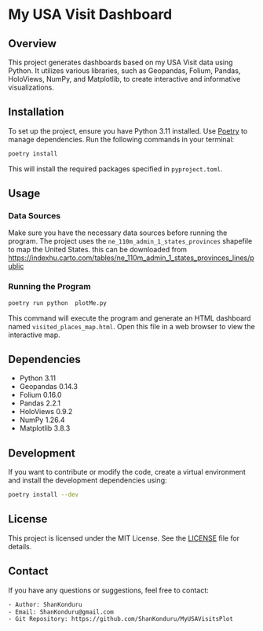 # My USA Visit Dashboard

## Overview

This project generates dashboards based on my USA Visit data using Python. It utilizes various libraries, such as Geopandas, Folium, Pandas, HoloViews, NumPy, and Matplotlib, to create interactive and informative visualizations.

## Installation

To set up the project, ensure you have Python 3.11 installed. Use [Poetry](https://python-poetry.org/) to manage dependencies. Run the following commands in your terminal:

```bash
poetry install
```

This will install the required packages specified in `pyproject.toml`.

## Usage

### Data Sources

Make sure you have the necessary data sources before running the program. The project uses the `ne_110m_admin_1_states_provinces` shapefile to map the United States.
this can be downloaded from https://indexhu.carto.com/tables/ne_110m_admin_1_states_provinces_lines/public

### Running the Program

```bash
poetry run python  plotMe.py
```

This command will execute the program and generate an HTML dashboard named `visited_places_map.html`. Open this file in a web browser to view the interactive map.

## Dependencies

- Python 3.11
- Geopandas 0.14.3
- Folium 0.16.0
- Pandas 2.2.1
- HoloViews 0.9.2
- NumPy 1.26.4
- Matplotlib 3.8.3

## Development

If you want to contribute or modify the code, create a virtual environment and install the development dependencies using:

```bash
poetry install --dev
```

## License

This project is licensed under the MIT License. See the [LICENSE](LICENSE) file for details.

## Contact

If you have any questions or suggestions, feel free to contact:

```bash
- Author: ShanKonduru
- Email: ShanKonduru@gmail.com
- Git Repository: https://github.com/ShanKonduru/MyUSAVisitsPlot
```